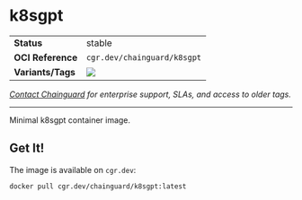 <!--monopod:start-->
# k8sgpt
| | |
| - | - |
| **Status** | stable |
| **OCI Reference** | `cgr.dev/chainguard/k8sgpt` |
| **Variants/Tags** | ![](https://storage.googleapis.com/chainguard-images-build-outputs/summary/k8sgpt.svg) |

*[Contact Chainguard](https://www.chainguard.dev/chainguard-images) for enterprise support, SLAs, and access to older tags.*

---
<!--monopod:end-->

Minimal k8sgpt container image.
## Get It!

The image is available on `cgr.dev`:

```
docker pull cgr.dev/chainguard/k8sgpt:latest
```
